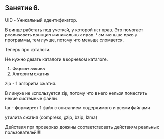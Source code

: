 ## Занятие 6.

UID - Уникальный идентификатор.

В винде работать под учеткой, у которой нет прав. Это помогает реализовать принцип минимальных прав. Чем меньше прав у программы, тем лучше, потому что меньше сломается.

Теперь про каталоги.

Не нужно делать каталоги в корневом каталоге.

1. Формат архива
1. Алгоритм сжатия

zip - 1 алгоритм сжатия. 

В линухе не используется zip, потому что в него нельзя поместить некие системные файлы.

tar - формирует 1 файл с описанием содержимого и всеми файлами

утилита сжатия (compress, gzip, bzip, lzma)

Действия при проверках должны соответствовать действиям реальных пользователей!!!!
